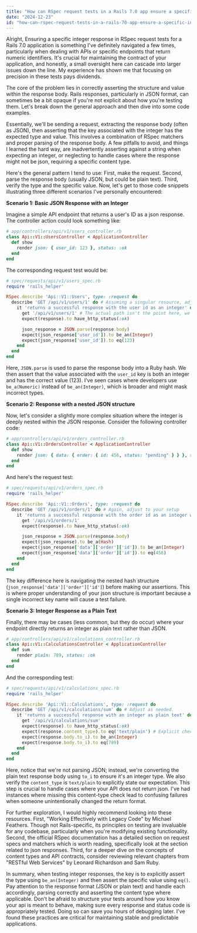 ```yaml
---
title: "How can RSpec request tests in a Rails 7.0 app ensure a specific integer response?"
date: "2024-12-23"
id: "how-can-rspec-request-tests-in-a-rails-70-app-ensure-a-specific-integer-response"
---
```


Alright,  Ensuring a specific integer response in RSpec request tests for a Rails 7.0 application is something I've definitely navigated a few times, particularly when dealing with APIs or specific endpoints that return numeric identifiers. It's crucial for maintaining the contract of your application, and honestly, a small oversight here can cascade into larger issues down the line. My experience has shown me that focusing on precision in these tests pays dividends.

The core of the problem lies in correctly asserting the structure and value within the response body. Rails responses, particularly in JSON format, can sometimes be a bit opaque if you're not explicit about how you're testing them. Let's break down the general approach and then dive into some code examples.

Essentially, we'll be sending a request, extracting the response body (often as JSON), then asserting that the key associated with the integer has the expected type and value. This involves a combination of RSpec matchers and proper parsing of the response body. A few pitfalls to avoid, and things I learned the hard way, are inadvertently asserting against a string when expecting an integer, or neglecting to handle cases where the response might not be json, requiring a specific content type.

Here's the general pattern I tend to use: First, make the request. Second, parse the response body (usually JSON, but could be plain text). Third, verify the type and the specific value. Now, let's get to those code snippets illustrating three different scenarios I've personally encountered:

**Scenario 1: Basic JSON Response with an Integer**

Imagine a simple API endpoint that returns a user's ID as a json response. The controller action could look something like:

```ruby
# app/controllers/api/v1/users_controller.rb
class Api::V1::UsersController < ApplicationController
  def show
    render json: { user_id: 123 }, status: :ok
  end
end

```

The corresponding request test would be:

```ruby
# spec/requests/api/v1/users_spec.rb
require 'rails_helper'

RSpec.describe 'Api::V1::Users', type: :request do
  describe 'GET /api/v1/users/1' do # Assuming a singular resource, adjust if needed
    it 'returns a successful response with the user id as an integer' do
      get '/api/v1/users/1' # The actual path isn't the point here, we assume it will exist.
      expect(response).to have_http_status(:ok)

      json_response = JSON.parse(response.body)
      expect(json_response['user_id']).to be_an(Integer)
      expect(json_response['user_id']).to eq(123)
    end
  end
end
```

Here, `JSON.parse` is used to parse the response body into a Ruby hash. We then assert that the value associated with the `user_id` key is both an integer and has the correct value (123). I've seen cases where developers use `be_a(Numeric)` instead of `be_an(Integer)`, which is broader and might mask incorrect types.

**Scenario 2: Response with a nested JSON structure**

Now, let's consider a slightly more complex situation where the integer is deeply nested within the JSON response. Consider the following controller code:

```ruby
# app/controllers/api/v1/orders_controller.rb
class Api::V1::OrdersController < ApplicationController
  def show
    render json: { data: { order: { id: 456, status: "pending" } } }, status: :ok
  end
end
```

And here's the request test:

```ruby
# spec/requests/api/v1/orders_spec.rb
require 'rails_helper'

RSpec.describe 'Api::V1::Orders', type: :request do
  describe 'GET /api/v1/orders/1' do # Again, adjust to your setup
    it 'returns a successful response with the order id as an integer within nested JSON' do
      get '/api/v1/orders/1'
      expect(response).to have_http_status(:ok)

      json_response = JSON.parse(response.body)
      expect(json_response).to be_a(Hash)
      expect(json_response['data']['order']['id']).to be_an(Integer)
      expect(json_response['data']['order']['id']).to eq(456)
    end
  end
end
```

The key difference here is navigating the nested hash structure (`json_response['data']['order']['id']`) before making our assertions. This is where proper understanding of your json structure is important because a single incorrect key name will cause a test failure.

**Scenario 3: Integer Response as a Plain Text**

Finally, there may be cases (less common, but they do occur) where your endpoint directly returns an integer as plain text rather than JSON.

```ruby
# app/controllers/api/v1/calculations_controller.rb
class Api::V1::CalculationsController < ApplicationController
  def sum
    render plain: 789, status: :ok
  end
end
```

And the corresponding test:

```ruby
# spec/requests/api/v1/calculations_spec.rb
require 'rails_helper'

RSpec.describe 'Api::V1::Calculations', type: :request do
  describe 'GET /api/v1/calculations/sum' do # Adjust as needed.
    it 'returns a successful response with an integer as plain text' do
      get '/api/v1/calculations/sum'
      expect(response).to have_http_status(:ok)
      expect(response.content_type).to eq('text/plain') # Explicit check for content type
      expect(response.body.to_i).to be_an(Integer)
      expect(response.body.to_i).to eq(789)
    end
  end
end

```

Here, notice that we're not parsing JSON; instead, we're converting the plain text response body using `to_i` to ensure it's an integer type. We also verify the `content_type` is `text/plain` to explicitly state our expectation. This step is crucial to handle cases where your API does not return json. I've had instances where missing this content-type check lead to confusing failures when someone unintentionally changed the return format.

For further exploration, I would highly recommend looking into these resources. First, "Working Effectively with Legacy Code" by Michael Feathers. Though not Rails-specific, its principles on testing are invaluable for any codebase, particularly when you're modifying existing functionality. Second, the official RSpec documentation has a detailed section on request specs and matchers which is worth reading, specifically look at the section related to json responses. Third, for a deeper dive on the concepts of content types and API contracts, consider reviewing relevant chapters from "RESTful Web Services" by Leonard Richardson and Sam Ruby.

In summary, when testing integer responses, the key is to explicitly assert the type using `be_an(Integer)` and then assert the specific value using `eq()`. Pay attention to the response format (JSON or plain text) and handle each accordingly, parsing correctly and asserting the content type where applicable. Don't be afraid to structure your tests around how you know your api is meant to behave, making sure every response and status code is appropriately tested. Doing so can save you hours of debugging later. I've found these practices are critical for maintaining stable and predictable applications.
